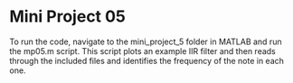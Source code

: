 # Mini Project 05
To run the code, navigate to the mini_project_5 folder in MATLAB and run the mp05.m script.
This script plots an example IIR filter and then reads through the included files and identifies the frequency of the note in each one.
